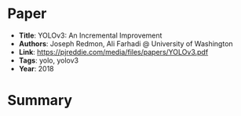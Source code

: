 # Paper

* **Title**: YOLOv3: An Incremental Improvement
* **Authors**: Joseph Redmon, Ali Farhadi @ University of Washington
* **Link**: https://pjreddie.com/media/files/papers/YOLOv3.pdf
* **Tags**: yolo, yolov3
* **Year**: 2018

# Summary

